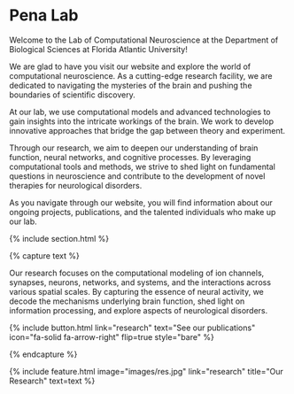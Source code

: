 ---
---

# Pena Lab

Welcome to the Lab of Computational Neuroscience at the Department of Biological Sciences at Florida Atlantic University!

We are glad to have you visit our website and explore the world of computational neuroscience. As a cutting-edge research facility, we are dedicated to navigating the mysteries of the brain and pushing the boundaries of scientific discovery.

At our lab, we use computational models and advanced technologies to gain insights into the intricate workings of the brain. We work to develop innovative approaches that bridge the gap between theory and experiment.

Through our research, we aim to deepen our understanding of brain function, neural networks, and cognitive processes. By leveraging computational tools and methods, we strive to shed light on fundamental questions in neuroscience and contribute to the development of novel therapies for neurological disorders.

As you navigate through our website, you will find information about our ongoing projects, publications, and the talented individuals who make up our lab.

{% include section.html %}


{% capture text %}

Our research focuses on the computational modeling of ion channels, synapses, neurons, networks, and systems, and the interactions across various spatial scales. By capturing the essence of neural activity, we decode the mechanisms underlying brain function, shed light on information processing, and explore aspects of neurological disorders. 

{%
  include button.html
  link="research"
  text="See our publications"
  icon="fa-solid fa-arrow-right"
  flip=true
  style="bare"
%}

{% endcapture %}

{%
  include feature.html
  image="images/res.jpg"
  link="research"
  title="Our Research"
  text=text
%}



